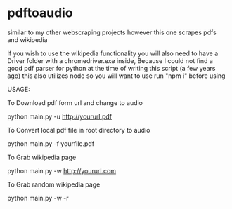 # pdftoaudio
similar to my other webscraping projects however this one scrapes pdfs and wikipedia

If you wish to use the wikipedia functionality you will also need to have a Driver folder with a chromedriver.exe inside,
Because I could not find a good pdf parser for python at the time of writing this script (a few years ago) this also utilizes node 
so you will want to use run "npm i" before using

USAGE:

To Download pdf form url and change to audio

python main.py -u http://yoururl.pdf

To Convert local pdf file in root directory to audio

python main.py -f yourfile.pdf

To Grab wikipedia page

python main.py -w http://yoururl.com

To Grab random wikipedia page

python main.py -w -r
